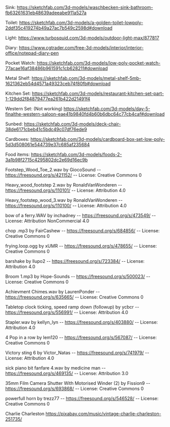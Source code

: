 Sink:
https://sketchfab.com/3d-models/waschbecken-sink-bathroom-fb63261631eb48639adeeabe911a527a

Toilet:
https://sketchfab.com/3d-models/a-golden-toilet-lowpoly-2ddf35c419274b49a27ac7b549c2598d#download

Light:
https://www.turbosquid.com/3d-models/outdoor-light-max/877817

Diary:
https://www.cgtrader.com/free-3d-models/interior/interior-office/notepad-diary-pen

Pocket Watch:
https://sketchfab.com/3d-models/low-poly-pocket-watch-77acae16af38486b961591c1cb628211#download

Metal Shelf:
https://sketchfab.com/3d-models/metal-shelf-5mb-1621362eb54d4571a49323ceb74f80fb#download

Kitchen Set:
https://sketchfab.com/3d-models/restaurant-kitchen-set-part-1-129dd2f84879477ea261b422d21491f4

Western Set: (Not working)
https://sketchfab.com/3d-models/day-5-finalthe-western-saloon-eae41b9840fd4b60b6dbc64c77cb4caf#download

Sunbed:
https://sketchfab.com/3d-models/deck-chair-38de6171cbeb41c5bdc49c07df76ede9

Cardboxes:
https://sketchfab.com/3d-models/cardboard-box-set-low-poly-5d3d508061e544739e37c685af235684

Food items:
https://sketchfab.com/3d-models/foods-2-3a1b98f2715c4295802dc2e69d16ec9b

Footstep_Wood_Toe_2.wav by GiocoSound -- https://freesound.org/s/421152/ -- License: Creative Commons 0

Heavy_wood_footstep 2.wav by RonaldVanWonderen -- https://freesound.org/s/110101/ -- License: Attribution 4.0

Heavy_footstep_wood_3.wav by RonaldVanWonderen -- https://freesound.org/s/110100/ -- License: Attribution 4.0

bow of a ferry.WAV by inchadney -- https://freesound.org/s/473549/ -- License: Attribution NonCommercial 4.0

chop .mp3 by FairCashew -- https://freesound.org/s/684856/ -- License: Creative Commons 0

frying.loop.ogg by xUMR -- https://freesound.org/s/478655/ -- License: Creative Commons 0

barshake by llupo2 -- https://freesound.org/s/723384/ -- License: Attribution 4.0

Broom 1.mp3 by Hope-Sounds -- https://freesound.org/s/500023/ -- License: Creative Commons 0

Achievment Chimes.wav by LaurenPonder -- https://freesound.org/s/635665/ -- License: Creative Commons 0

Tabletop clock ticking, speed ramp down (followup) by ycbcr -- https://freesound.org/s/556991/ -- License: Attribution 4.0

Stapler.wav by kellyn_lyn -- https://freesound.org/s/403880/ -- License: Attribution 4.0

4 Pop in a row by lem120 -- https://freesound.org/s/567087/ -- License: Creative Commons 0

Victory sting 6 by Victor_Natas -- https://freesound.org/s/741979/ -- License: Attribution 4.0

sick piano bit fanfare 4.wav by medicine man -- https://freesound.org/s/469135/ -- License: Attribution 3.0

35mm Film Camera Shutter With Motorised Winder (2) by Fission9 -- https://freesound.org/s/693868/ -- License: Creative Commons 0

powerfull horn by trezz77 -- https://freesound.org/s/546528/ -- License: Creative Commons 0

Charlie Charleston
https://pixabay.com/music/vintage-charlie-charleston-251735/
